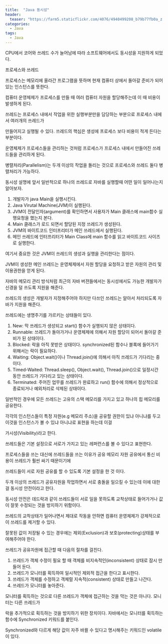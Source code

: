 ```yaml
---
title:  "Java 동시성"
header:
  teaser: "https://farm5.staticflickr.com/4076/4940499208_b79b77fb0a_z.jpg"
categories: 
  - Java
tags:
  - Java
---
```

   CPU에서 코어와 쓰레드 수가 늘어남에 따라 소프트웨어에서도 동시성을 지원하게 되었다.
  
   프로세스와 쓰레드
   
  프로세스는 메모리에 올라간 프로그램을 뜻하며 현재 컴퓨터 상에서 돌아갈 준비가 되어있는 인스턴스를 뜻한다.
  
  컴퓨터 운영체제가 프로세스를 만들 때 여러 컴퓨터 자원을 할당해주는데 이 때 비용이 발생하게 된다.
  
  쓰레드는 프로세스 내에서 작업을 위한 실행부분만을 담당하는 부분으로 프로세스 내에서 여러개의 쓰레드가
  
  만들어지고 실행될 수 있다. 쓰레드의 핵심은 생성에 프로세스 보다 비용이 적게 든다는 부분이다.
  
  운영체제가 프로세스들을 관리하는 것처럼 프로세스가 프로세스 내에서 만들어진 쓰레드들을 관리하게 된다.
  
  병렬처리(Parallelism)는 두개 이상의 작업을 돌리는 것으로 프로세스와 쓰레드 둘다 병렬처리가 가능하다.
  
   동시성 설명에 앞서 일반적으로 하나의 쓰레드로 자바를 실행할때 어떤 일이 일어나는지 알아보자.
   
  1. 개발자가 java Main을 실행시킨다.
  2. Java Virutal Machine(JVM)이 실행된다.
  3. JVM이 전달인자(argument)를 확인하면서 사용자가 Main 클래스에 main함수 실행요청을 했는지 본다.
  4. Main 클래스가 로드 되면서 할당된 지정 쓰레드가 생성된다.
  5. JVM의 바이트코드 인터프리터가 메인 쓰레드에서 실행된다.
  6. 메인 쓰레드에 인터프리터가 Main Class에 main 함수를 읽고 바이트코드 사이즈로 실행한다.

 여기서 중요한 것은 JVM이 쓰레드의 생성과 실행을 관리한다는 점이다.
 
 JVM이 생성한 메인 쓰레드는 운영체제에서 자원 할당을 요청하고 받은 자원의 관리 및 이용권한을 얻게 된다.
 
  자바의 메모리 관리 방식처럼 최근의 자바 버젼들에서는 동시성에서도 가능한 개발자가 신경을 덜 쓰도록 지원을 해준다.
  
 쓰레드의 생성은 개발자가 지정해주어야 하지만 다쓰인 쓰레드는 알아서 처리되도록 자바가 지원을 해준다.
 
  쓰레드에는 생명주기를 가르키는 상태들이 있다.
  
  1. New: 막 쓰레드가 생성되고 start() 함수가 실행되지 않은 상태이다.
  2. Runnable: 쓰레드가 돌아가거나 운영체제에 의해서 자원 할당이 되어서 돌아갈 준비가 된 상태이다.
  3. Blocked: 락을 아직 못받은 상태이다. synchronized된 함수나 블록에 들어가기 위해서는 락이 필요하다.
  4. Waiting: Object.wait()이나  Thread.join()에 의해서 아직 쓰레드가 기다리는 중이다.
  5. Timed-Waited: Thread.sleep(), Object.wait(), Thread.join()으로 일정시간 동안 쓰레드가 기다리고 있는 상태이다.
  6. Terminated: 주어진 업무를 쓰레드가 완료하고 run() 함수에 의해서 정상적으로 종료되거나 예외처리로 삭제된 상태이다.


  일반적인 경우에 모든 쓰레드는 고유의 스택 메모리를 가지고 있고 하나의 힙 메모리를 공유한다.
 
 각각의 인스턴스들이 특정 자원(e.g 메모리 주소)을 공유할 권한이 있냐 아니냐를 두고 이것을 인스턴스가 볼 수 있냐 아니냐로 표현을 하는데 이걸
 
 가시성(Visibility)라고 한다.
 
  쓰레드들은 기본 설정으로 서로가 가지고 있는 레퍼런스를 볼 수 있다고 표현한다.
  
  프로세스들을 쓰는 대신에 쓰레드들을 쓰는 이유가 공유 메모리 자원 공유에서 통신 비용이 쓰레드가 훨씬 싸기 때문이기에
  
  쓰레드들이 서로 자원 공유를 할 수 있도록 기본 설정을 한 것 이다.
  
  두개 이상의 쓰레드가 공유자원을 작업하면서 서로 충돌을 일으킬 수 있는데 이에 대한걸 동시성 안전이라고 한다.
  
   동시성 안전은 데드락과 같이 쓰레드들이 서로 일을 못하도록 교착상태로 들어가거나 값이 잘못 수정되는 것을 방지하기 위함이다.
   
  쓰레드의 교착상태가 일어나면서 제대로 작동을 안하면 컴퓨터 운영체제가 강제적으로 이 쓰레드를 제거할 수 있다.
  
  잘못된 값이 저장될 수 있는 경우에는 제외(Exclusion)과 보호(protecting)상태를 부여해주어야 한다.
  
  쓰레드가 공유자원에 접근할 때 다음의 절차를 걸친다.
  
  1. 쓰레드가 객체 수정이 필요 할 때 객체를 비지속적인(inconsistent) 상태로 잠시 만들어 둔다.
  2. 쓰레드가 모니터를 획득하여 일시적인 제외적 접근을 한다고 표시한다.
  3. 쓰레드가 객체를 수정하고 객체럴 지속적(consistent) 상태로 만들고 나간다.
  4. 쓰레드가 모니터를 놓아준다.
  
  모니터를 획득하는 것으로 다른 쓰레드가 객체에 접근하는 것을 막는 것은 아니다. 모니터는 다른 쓰레드가
  
  락을 추가적으로 획득하는 것을 방지하기 위한 장치이다.
  자바에서는 모니터를 획득하는 함수에 Synchronized 키워드를 붙인다.
  
  Synchronized와 다르게 해당 값이 자주 바뀔 수 있다고 명시해주는 키워드인 volatile이 있다.

   
  
[^posts]: Footnote test.
